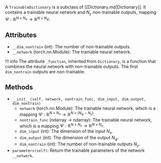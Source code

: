 
A `TrainableDictionary` is a subclass of [[Dictionary.md|Dictionary]].
It contains a trainable neural network and $N_y$ non-trainable outputs,
mapping $\Psi: \mathbb{R}^{N \times N_x} \rightarrow \mathbb{R}^{N \times N_{\psi}}$.

## Attributes

- `__dim_nontrain` (int): The number of non-trainable outputs.
- `__network` (torch.nn.Module): The trainable neural network.

!!! info
    The attribute `_function`, inherited from `Dictionary`, is a function that combines the neural network with non-trainable outputs. The first `dim_nontrain` outputs are non-trainable.

## Methods

- `__init__(self, network, nontrain_func, dim_input, dim_output, dim_nontrain)`
    - `network` (torch.nn.Module): The trainable neural network,
      which is a mapping $\Psi: \mathbb{R}^{N \times N_x} \rightarrow \mathbb{R}^{N \times (N_{\psi} - N_y)}$. 
    - `nontrain_func` (ndarray -> ndarray): The trainable neural network,
      which is a mapping $\Psi: \mathbb{R}^{N \times N_x} \rightarrow \mathbb{R}^{N \times N_y}$.
    - `dim_input` (int): The dimension of the input $N_x$.
    - `dim_output` (int): The dimension of the output $N_{\psi}$.
    - `dim_nontrain` (int): The number of non-trainable outputs $N_y$.
- `parameters(self)`: Return the trainable parameters of the network `__network`.


